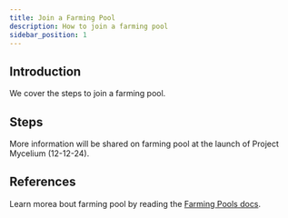 ```yaml
---
title: Join a Farming Pool
description: How to join a farming pool
sidebar_position: 1
---
```


## Introduction

We cover the steps to join a farming pool.

## Steps

More information will be shared on farming pool at the launch of Project Mycelium (12-12-24).

## References

Learn morea bout farming pool by reading the [Farming Pools docs](../../marketplace/farming_pools.md).